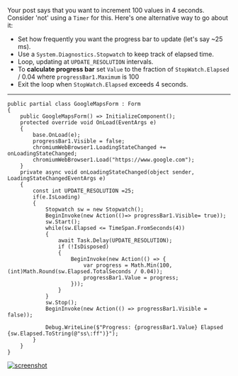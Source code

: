 Your post says that you want to increment 100 values in 4 seconds. Consider 'not' using a `Timer` for this. Here's one alternative way to go about it:

- Set how frequently you want the progress bar to update (let's say ~25 ms).
- Use a `System.Diagnostics.Stopwatch` to keep track of elapsed time.
- Loop, updating at `UPDATE_RESOLUTION` intervals.
- To **calculate progress bar** set `Value` to the fraction of `StopWatch.Elapsed` / 0.04 where `progressBar1.Maximum` is 100
- Exit the loop when `StopWatch.Elapsed` exceeds 4 seconds.

***

    public partial class GoogleMapsForm : Form
    {
        public GoogleMapsForm() => InitializeComponent();
        protected override void OnLoad(EventArgs e)
        {
            base.OnLoad(e);
            progressBar1.Visible = false;
            chromiumWebBrowser1.LoadingStateChanged += onLoadingStateChanged;
            chromiumWebBrowser1.Load("https://www.google.com");
        }
        private async void onLoadingStateChanged(object sender, LoadingStateChangedEventArgs e)
        {
            const int UPDATE_RESOLUTION =25;
            if(e.IsLoading)
            {
                Stopwatch sw = new Stopwatch();
                BeginInvoke(new Action(()=> progressBar1.Visible= true));                
                sw.Start();
                while(sw.Elapsed <= TimeSpan.FromSeconds(4))
                {
                    await Task.Delay(UPDATE_RESOLUTION);
                    if (!IsDisposed)
                    {
                        BeginInvoke(new Action(() => {
                            var progress = Math.Min(100, (int)Math.Round(sw.Elapsed.TotalSeconds / 0.04));
                            progressBar1.Value = progress;
                        }));
                    }
                }
                sw.Stop();
                BeginInvoke(new Action(() => progressBar1.Visible = false));

                Debug.WriteLine($"Progress: {progressBar1.Value} Elapsed {sw.Elapsed.ToString(@"ss\:ff")}");
            }
        }
    }

[![screenshot][1]][1]


  [1]: https://i.stack.imgur.com/5S4EB.png